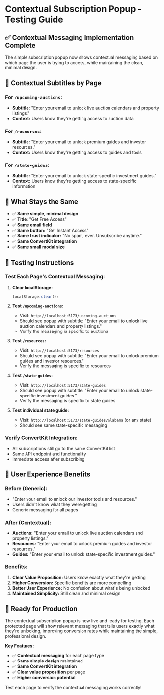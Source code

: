 # Contextual Subscription Popup - Testing Guide

## ✅ **Contextual Messaging Implementation Complete**

The simple subscription popup now shows contextual messaging based on which page the user is trying to access, while maintaining the clean, minimal design.

## 🎯 **Contextual Subtitles by Page**

### **For `/upcoming-auctions`:**
- **Subtitle:** "Enter your email to unlock live auction calendars and property listings."
- **Context:** Users know they're getting access to auction data

### **For `/resources`:**
- **Subtitle:** "Enter your email to unlock premium guides and investor resources."
- **Context:** Users know they're getting access to guides and tools

### **For `/state-guides`:**
- **Subtitle:** "Enter your email to unlock state-specific investment guides."
- **Context:** Users know they're getting access to state-specific information

## 🔧 **What Stays the Same**

- ✅ **Same simple, minimal design**
- ✅ **Title:** "Get Free Access"
- ✅ **Same email field**
- ✅ **Same button:** "Get Instant Access"
- ✅ **Same trust indicator:** "No spam, ever. Unsubscribe anytime."
- ✅ **Same ConvertKit integration**
- ✅ **Same small modal size**

## 🧪 **Testing Instructions**

### **Test Each Page's Contextual Messaging:**

1. **Clear localStorage:**
   ```javascript
   localStorage.clear();
   ```

2. **Test `/upcoming-auctions`:**
   - Visit: `http://localhost:5173/upcoming-auctions`
   - Should see popup with subtitle: "Enter your email to unlock live auction calendars and property listings."
   - Verify the messaging is specific to auctions

3. **Test `/resources`:**
   - Visit: `http://localhost:5173/resources`
   - Should see popup with subtitle: "Enter your email to unlock premium guides and investor resources."
   - Verify the messaging is specific to resources

4. **Test `/state-guides`:**
   - Visit: `http://localhost:5173/state-guides`
   - Should see popup with subtitle: "Enter your email to unlock state-specific investment guides."
   - Verify the messaging is specific to state guides

5. **Test individual state guide:**
   - Visit: `http://localhost:5173/state-guides/alabama` (or any state)
   - Should see same state-specific messaging

### **Verify ConvertKit Integration:**
- All subscriptions still go to the same ConvertKit list
- Same API endpoint and functionality
- Immediate access after subscribing

## 🎨 **User Experience Benefits**

### **Before (Generic):**
- "Enter your email to unlock our investor tools and resources."
- Users didn't know what they were getting
- Generic messaging for all pages

### **After (Contextual):**
- **Auctions:** "Enter your email to unlock live auction calendars and property listings."
- **Resources:** "Enter your email to unlock premium guides and investor resources."
- **Guides:** "Enter your email to unlock state-specific investment guides."

### **Benefits:**
1. **Clear Value Proposition:** Users know exactly what they're getting
2. **Higher Conversion:** Specific benefits are more compelling
3. **Better User Experience:** No confusion about what's being unlocked
4. **Maintained Simplicity:** Still clean and minimal design

## 🚀 **Ready for Production**

The contextual subscription popup is now live and ready for testing. Each protected page will show relevant messaging that tells users exactly what they're unlocking, improving conversion rates while maintaining the simple, professional design.

**Key Features:**
- ✅ **Contextual messaging** for each page type
- ✅ **Same simple design** maintained
- ✅ **Same ConvertKit integration**
- ✅ **Clear value proposition** per page
- ✅ **Higher conversion potential**

Test each page to verify the contextual messaging works correctly!


